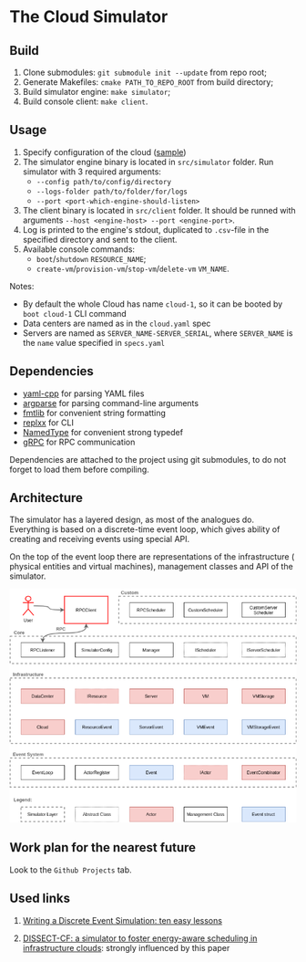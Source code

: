 # The Cloud Simulator

## Build

1) Clone submodules: `git submodule init --update` from repo root;
2) Generate Makefiles: `cmake PATH_TO_REPO_ROOT` from build directory;
3) Build simulator engine: `make simulator`;
4) Build console client: `make client`.

## Usage

1) Specify configuration of the cloud ([sample](/config))
2) The simulator engine binary is located in `src/simulator` folder. Run
   simulator with 3 required arguments:
   * `--config path/to/config/directory`
   * `--logs-folder path/to/folder/for/logs`
   * `--port <port-which-engine-should-listen>`
3) The client binary is located in `src/client` folder. It should be runned with
   arguments `--host <engine-host> --port <engine-port>`.
4) Log is printed to the engine's stdout, duplicated to `.csv`-file in the
   specified directory and sent to the client.
5) Available console commands:
   * `boot`/`shutdown` `RESOURCE_NAME`;
   * `create-vm`/`provision-vm`/`stop-vm`/`delete-vm` `VM_NAME`.

Notes:

* By default the whole Cloud has name `cloud-1`, so it can be booted
  by `boot cloud-1` CLI command
* Data centers are named as in the `cloud.yaml` spec
* Servers are named as `SERVER_NAME-SERVER_SERIAL`, where `SERVER_NAME` is
  the `name` value specified in `specs.yaml`

## Dependencies

* [yaml-cpp](https://github.com/jbeder/yaml-cpp) for parsing YAML files
* [argparse](https://github.com/p-ranav/argparse) for parsing command-line
  arguments
* [fmtlib](https://github.com/fmtlib/fmt.git) for convenient string formatting
* [replxx](https://github.com/AmokHuginnsson/replxx.git) for CLI
* [NamedType](https://github.com/joboccara/NamedType.git) for convenient strong
  typedef
* [gRPC](https://github.com/grpc/grpc.git) for RPC communication

Dependencies are attached to the project using git submodules, to do not forget
to load them before compiling.

## Architecture

The simulator has a layered design, as most of the analogues do. Everything is
based on a discrete-time event loop, which gives ability of creating and
receiving events using special API.

On the top of the event loop there are representations of the infrastructure (
physical entities and virtual machines), management classes and API of the
simulator.

![arch](images/my-arch.png "Architecture")

## Work plan for the nearest future

Look to the `Github Projects` tab.

## Used links

1) [Writing a Discrete Event Simulation: ten easy lessons](https://users.cs.northwestern.edu/~agupta/_projects/networking/QueueSimulation/mm1.html)

2) [DISSECT-CF: a simulator to foster energy-aware scheduling in infrastructure clouds](https://arxiv.org/pdf/1604.06581.pdf):
   strongly influenced by this paper
